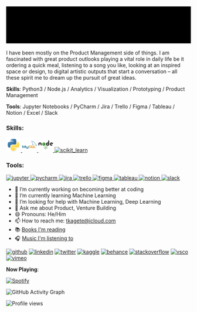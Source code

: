 ![My interests lie mostly in Product](https://github.com/Technically-Tony/Technically-Tony/blob/e0956a2b40a87ea0f138541b6b7b2dc9af7a6c69/intro.gif)

I have been mostly on the Product Management side of things. I am fascinated with great product outlooks playing a vital role in daily life be it ordering a quick meal, listening to a song you like, looking at an inspired space or design, to digital artistic outputs that start a conversation – all these spirit me to dream up the pursuit of great ideas. 

**Skills**: Python3 / Node.js / Analytics / Visualization / Prototyping / Product Management

**Tools**: Jupyter Notebooks / PyCharm / Jira / Trello / Figma / Tableau / Notion / Excel / Slack

<h3 align="left">Skills:</h3>
<p align="left"> <a href="https://www.python.org" target="_blank"> <img src="https://raw.githubusercontent.com/devicons/devicon/master/icons/python/python-original.svg" alt="python" width="40" height="40"/> </a> 
  <a href="https://www.mysql.com/" target="_blank"> <img src="https://raw.githubusercontent.com/devicons/devicon/master/icons/mysql/mysql-original-wordmark.svg" alt="mysql" width="40" height="40"/> 
  </a> <a href="https://nodejs.org" target="_blank"> <img src="https://raw.githubusercontent.com/devicons/devicon/master/icons/nodejs/nodejs-original-wordmark.svg" alt="nodejs" width="40" height="40"/> </a> 
  <a href="https://scikit-learn.org/" target="_blank"> <img src="https://upload.wikimedia.org/wikipedia/commons/0/05/Scikit_learn_logo_small.svg" alt="scikit_learn" width="40" height="40"/> </a> </p>
  
  
  <h3 align="left">Tools:</h3>
<p align="left"> <a href="https://www.jupyter.org/" target="_blank"> <img src="https://simpleicons.org/icons/jupyter.svg" alt="jupyter" width="40" height="40"/> </a> 
  <a href="https://www.jetbrains.com/pycharm/" target="_blank"> <img src="https://simpleicons.org/icons/pycharm.svg" alt="pycharm" width="40" height="40"/> 
  </a> <a href="https://www.atlassian.com/software/jira" target="_blank"> <img src="https://simpleicons.org/icons/jira.svg" alt="jira" width="40" height="40"/> </a> 
  <a href="https://trello.com/" target="_blank"> <img src="https://simpleicons.org/icons/trello.svg" alt="trello" width="40" height="40"/> 
  </a> <a href="https://www.figma.com/" target="_blank"> <img src="https://simpleicons.org/icons/figma.svg" alt="figma" width="40" height="40"/> </a>
  <a href="https://tableau.com/" target="_blank"> <img src="https://simpleicons.org/icons/tableau.svg" alt="tableau" width="40" height="40"/> 
  </a> <a href="https://www.notion.com/" target="_blank"> <img src="https://simpleicons.org/icons/notion.svg" alt="notion" width="40" height="40"/> </a>
  </a> <a href="https://www.slack.com/" target="_blank"> <img src="https://simpleicons.org/icons/slack.svg" alt="slack" width="40" height="40"/> </a> </p>
  
  
  

- 🔭 I’m currently working on becoming better at coding 
- 🌱 I’m currently learning Machine Learning 
- 🤔 I’m looking for help with Machine Learning, Deep Learning 
- 💬 Ask me about Product, Venture Building
- 😄 Pronouns: He/Him 
- 📫 How to reach me: tkagete@icloud.com 
- 📚 [Books I'm reading](https://www.notion.so/technicallytony/TK-s-books-8fa76125be694a04b59cf0eafe6f6327)
- 🎧 [Music I'm listening to](https://open.spotify.com/playlist/6VixOZz7vkQca7ZNBPwe2u)


[<img src='https://icongr.am/devicon/github-original.svg?color=ffffff' alt='github' height='40'>](https://github.com/technically-tony)    [<img src='https://cdn.jsdelivr.net/npm/simple-icons@3.0.1/icons/linkedin.svg' alt='linkedin' height='40'>](https://www.linkedin.com/in/tonykagete/)  [<img src='https://cdn.jsdelivr.net/npm/simple-icons@3.0.1/icons/twitter.svg' alt='twitter' height='40'>](https://twitter.com/technicallytony)  [<img 
src='https://cdn.jsdelivr.net/npm/simple-icons@3.0.1/icons/kaggle.svg' alt='kaggle' height='40'>](https://kaggle.com/technicallytony)  [<img
src='https://cdn.jsdelivr.net/npm/simple-icons@3.0.1/icons/behance.svg' alt='behance' height='40'>](https://behance.net/technically_tony)  [<img
src='https://cdn.jsdelivr.net/npm/simple-icons@3.0.1/icons/stackoverflow.svg' alt='stackoverflow' height='40'>](https://stackoverflow.com/users/technically-tony)  [<img src='https://cdn.jsdelivr.net/npm/simple-icons@3.0.1/icons/vsco.svg' alt='vsco' height='40'>](https://vsco.co/technicallytony/gallery)  [<img src='https://cdn.jsdelivr.net/npm/simple-icons@3.0.1/icons/vimeo.svg' alt='vimeo' height='40'>](https://vimeo.com/129008796)  

**Now Playing**:

[![Spotify](https://now-playing-technically-tony.vercel.app/api/spotify)](https://open.spotify.com/user/316ynimwepp7athpqi6d3l3a54ey)


![GitHub Activity Graph](https://activity-graph.herokuapp.com/graph?username=Technically-Tony)  

![Profile views](https://gpvc.arturio.dev/Technically-Tony)  
